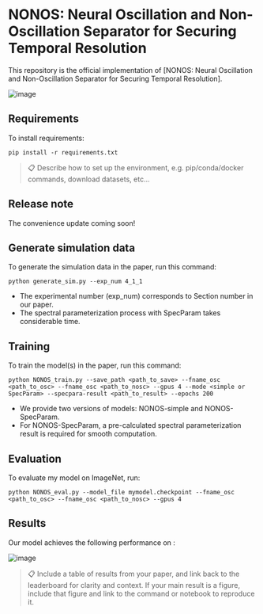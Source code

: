 # NONOS: Neural Oscillation and Non-Oscillation Separator for Securing Temporal Resolution

This repository is the official implementation of [NONOS: Neural Oscillation and Non-Oscillation Separator for Securing Temporal Resolution]. 

![image](https://github.com/jkwrbcc/NONOS/assets/170528215/7f0c98e6-d32b-4e74-be92-f068da58d625)

## Requirements

To install requirements:

```setup
pip install -r requirements.txt
```

>📋  Describe how to set up the environment, e.g. pip/conda/docker commands, download datasets, etc...

## Release note
The convenience update coming soon!

## Generate simulation data

To generate the simulation data in the paper, run this command:

```train
python generate_sim.py --exp_num 4_1_1
```

- The experimental number (exp_num) corresponds to Section number in our paper.
- The spectral parameterization process with SpecParam takes considerable time.

## Training

To train the model(s) in the paper, run this command:

```train
python NONOS_train.py --save_path <path_to_save> --fname_osc <path_to_osc> --fname_osc <path_to_nosc> --gpus 4 --mode <simple or SpecParam> --specpara-result <path_to_result> --epochs 200
```

- We provide two versions of models: NONOS-simple and NONOS-SpecParam.
- For NONOS-SpecParam, a pre-calculated spectral parameterization result is required for smooth computation.


## Evaluation

To evaluate my model on ImageNet, run:

```eval
python NONOS_eval.py --model_file mymodel.checkpoint --fname_osc <path_to_osc> --fname_osc <path_to_nosc> --gpus 4
```

## Results

Our model achieves the following performance on :

![image](https://github.com/jkwrbcc/NONOS/assets/170528215/32012f6c-864a-476e-b2ae-d4bbc0d3a995)

>📋  Include a table of results from your paper, and link back to the leaderboard for clarity and context. If your main result is a figure, include that figure and link to the command or notebook to reproduce it. 
